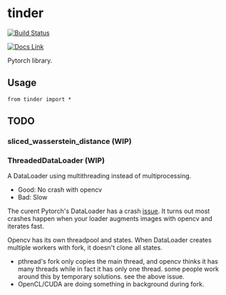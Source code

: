 # tinder

[![Build Status](https://travis-ci.org/elbaro/tinder.svg?branch=master)](https://travis-ci.org/elbaro/tinder)

[![Docs Link](https://img.shields.io/badge/docs-master-orange.svg)](https://elbaro.github.io/tinder)

Pytorch library.


## Usage

`from tinder import *`


## TODO

### sliced_wasserstein_distance (WIP)


### ThreadedDataLoader (WIP)

A DataLoader using multithreading instead of multiprocessing.

* Good: No crash with opencv
* Bad: Slow

The curent Pytorch's DataLoader has a crash [issue](https://github.com/opencv/opencv/issues/5150).
It turns out most crashes happen when your loader augments images with opencv and iterates fast.

Opencv has its own threadpool and states. When DataLoader creates multiple workers with fork, it doesn't clone all states.

* pthread's fork only copies the main thread, and opencv thinks it has many threads while in fact it has only one thread.
  some people work around this by temporary solutions. see the above issue.
* OpenCL/CUDA are doing something in background during fork.
